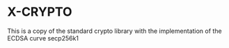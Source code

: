 # X-CRYPTO 

This is a copy of the standard crypto library with the implementation of the ECDSA curve secp256k1

